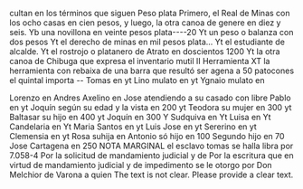 cultan en los términos que siguen
Peso plata
Primero, el Real de Minas con los ocho casas en cien pesos, y luego, la otra canoa de genere en diez y seis.
Yb una novillona en veinte pesos plata----20
Yt un peso o balanza con dos pesos
Yt el derecho de minas en mil pesos plata...
Yt el estudiante de alcalde.
Yt el rostrojo o platanero de Atrato en doscientos 1200
Yt la otra canoa de Chibuga que expresa el inventario
mutil II
Herramienta
XT la herramienta con rebaixa de una barra que
resultó ser agena a 50 patocones el quintal
importa --
Tomas en
yt Lino mulato en
yt Ygnaio mulato en

Lorenzo en
Andres Axelino en
Jose atendiendo a su casado con libre
Pablo en
yt Joquín según su edad y la vista en 200
yt Teodora su mujer en 300
yt Baltasar su hijo en 400
yt Joquín en 300
Y Sudquiva en
Yt Luisa en
Yt Candelaria en
Yt Maria Santos en
yt Luis Jose en
yt Sererino en
yt Clemensia en
yt Rosa suhija en
Antonio só hijo en 100
Segundo hijo en 70
Jose Cartagena en 250
NOTA MARGINAL el esclavo tomas se halla libra por 7.058-4
Por la solicitud de mandamiento judicial y de
Por la escritura que en virtud de mandamiento judicial y de impedimento se le otorgo por Don Melchior de Varona a quien
The text is not clear. Please provide a clear text.